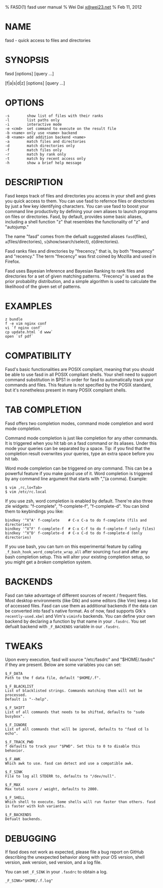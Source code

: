 % FASD(1) fasd user manual
% Wei Dai <x@wei23.net>
% Feb 11, 2012

# NAME

fasd - quick access to files and directories

# SYNOPSIS

fasd [options] [query ...]

[f|a|s|d|z] [options] [query ...]

# OPTIONS

    -s        show list of files with their ranks
    -l        list paths only
    -i        interactive mode
    -e <cmd>  set command to execute on the result file
    -b <name> only use <name> backend
    -B <name> add addition backend <name>
    -a        match files and directories
    -d        match directories only
    -f        match files only
    -r        match by rank only
    -t        match by recent access only
    -h        show a brief help message

# DESCRIPTION

Fasd keeps track of files and directories you access in your shell and gives you
quick access to them. You can use fasd to refernce files or directories by just
a few key identifying characters. You can use fasd to boost your command line
productivity by defining your own aliases to launch programs on files or
directories. Fasd, by default, provides some basic aliases, including a shell
function "z" that resembles the functionality of "z" and "autojump."

The name "fasd" comes from the defualt suggested aliases `fasd`(files),
`a`(files/directories), `s`(show/search/select), `d`(directories).

Fasd ranks files and directories by "frecency," that is, by both "frequency"
and "recency." The term "frecency" was first coined by Mozilla and used in
Firefox.

Fasd uses Bayesian Inference and Bayesian Ranking to rank files and directories
for a set of given matching patterns. "Frecency" is used as the prior
probability distribution, and a simple algorithm is used to calculate the
likelihood of the given set of patterns.

# EXAMPLES

    z bundle
    f -e vim nginx conf
    vi `f nginx conf`
    cp update.html `d www`
    open `sf pdf`

# COMPATIBILITY

Fasd's basic functionalities are POSIX compliant, meaning that you should be
able to use fasd in all POSIX compliant shells. Your shell need to support
command substitution in $PS1 in order for fasd to automatically track your
commands and files. This feature is not specified by the POSIX standard, but
it's nonetheless present in many POSIX compliant shells.

# TAB COMPLETION

Fasd offers two completion modes, command mode completion and word mode
completion.

Command mode completion is just like completion for any other commands. It is
triggered when you hit tab on a fasd command or its aliases. Under this mode
your queries can be separated by a space. Tip: if you find that the completion
result overwrites your queries, type an extra space before you hit tab.

Word mode completion can be triggered on *any* command. This can be a powerful
feature if you make good use of it. Word completion is triggered by any command
line argument that starts with ","(a comma). Example:

    $ vim ,rc,lo<Tab>
    $ vim /etc/rc.local

If you use zsh, word completion is enabled by default. There're also three zle
widgets: "f-complete", "f-complete-f", "f-complete-d". You can bind them to
keybindings you like:

    bindkey '^X^A' f-complete    # C-x C-a to do f-complete (fils and directories)
    bindkey '^X^F' f-complete-f  # C-x C-f to do f-cmplete-f (only files)
    bindkey '^X^D' f-complete-d  # C-x C-d to do f-complete-d (only directories)

If you use bash, you can turn on this experimental feature by calling
`_f_bash_hook_word_complete_wrap_all` after sourcing `fasd` and after any bash
completion setup. This will alter your existing completion setup, so you might
get a *broken* completion system.

# BACKENDS

Fasd can take advantage of different sources of recent / frequent files. Most
desktop environments (like Gtk) and some editors (like Vim) keep a list of
accessed files. Fasd can use them as additional backends if the data can be
converted into fasd's native format. As of now, fasd supports Gtk's
`recently-used.xbel` and Vim's `viminfo` backends. You can define your own
backend by declaring a function by that name in your `.fasdrc`. You set defualt
backend with `_F_BACKENDS` variable in our `.fasdrc`.

# TWEAKS

Upon every execution, fasd will source "/etc/fasdrc" and "$HOME/.fasdrc" if
they are present. Below are some variables you can set:

    $_F_DATA
    Path to the f data file, default "$HOME/.f".

    $_F_BLACKLIST
    List of blacklisted strings. Commands matching them will not be processed.
    Default is "--help".

    $_F_SHIFT
    List of all commands that needs to be shifted, defaults to "sudo busybox".

    $_F_IGNORE
    List of all commands that will be ignored, defaults to "fasd cd ls echo".

    $_F_TRACK_PWD
    f defaults to track your "$PWD". Set this to 0 to disable this behavior.

    $_F_AWK
    Which awk to use. fasd can detect and use a compatible awk.

    $_F_SINK
    File to log all STDERR to, defaults to "/dev/null".

    $_F_MAX
    Max total score / weight, defaults to 2000.

    $_F_SHELL
    Which shell to execute. Some shells will run faster than others. fasd
    is faster with ksh variants.

    $_F_BACKENDS
    Defualt backends.

# DEBUGGING

If fasd does not work as expected, please file a bug report on GitHub describing
the unexpected behavior along with your OS version, shell version, awk version,
sed version, and a log file.

You can set `_F_SINK` in your `.fasdrc` to obtain a log.

    _F_SINK="$HOME/.f.log"

